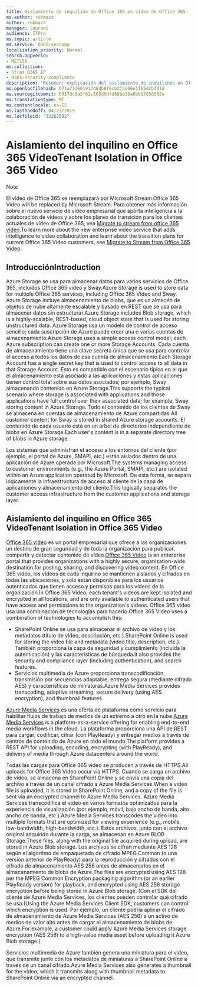 ```yaml
---
title: Aislamiento de inquilino de Office 365 en vídeo de Office 365
ms.author: robmazz
author: robmazz
manager: laurawi
audience: ITPro
ms.topic: article
ms.service: O365-seccomp
localization_priority: Normal
search.appverid:
- MET150
ms.collection:
- Strat_O365_IP
- M365-security-compliance
description: 'Resumen: explicación del aislamiento de inquilinos en Office 365 video.'
ms.openlocfilehash: 071a71266191748db8f6cb27ae86e1f65dcb4d1d
ms.sourcegitcommit: 0017dc6a5f81c165d9dfd88be39a6bb17856582e
ms.translationtype: MT
ms.contentlocale: es-ES
ms.lasthandoff: 04/23/2019
ms.locfileid: "32262592"
---
```

# <a name="tenant-isolation-in-office-365-video"></a><span data-ttu-id="80a11-103">Aislamiento del inquilino en Office 365 Video</span><span class="sxs-lookup"><span data-stu-id="80a11-103">Tenant Isolation in Office 365 Video</span></span>

> [!NOTE]
> <span data-ttu-id="80a11-104">El vídeo de Office 365 se reemplazará por Microsoft Stream.</span><span class="sxs-lookup"><span data-stu-id="80a11-104">Office 365 Video will be replaced by Microsoft Stream.</span></span> <span data-ttu-id="80a11-105">Para obtener más información sobre el nuevo servicio de vídeo empresarial que aporta inteligencia a la colaboración de vídeos y sobre los planes de transición para los clientes actuales de vídeo de Office 365, vea [Migrate to stream from office 365 video](https://docs.microsoft.com/stream/).</span><span class="sxs-lookup"><span data-stu-id="80a11-105">To learn more about the new enterprise video service that adds intelligence to video collaboration and learn about the transition plans for current Office 365 Video customers, see [Migrate to Stream from Office 365 Video](https://docs.microsoft.com/stream/).</span></span>

## <a name="introduction"></a><span data-ttu-id="80a11-106">Introducción</span><span class="sxs-lookup"><span data-stu-id="80a11-106">Introduction</span></span>
<span data-ttu-id="80a11-107">Azure Storage se usa para almacenar datos para varios servicios de Office 365, incluidos Office 365 video y Sway.</span><span class="sxs-lookup"><span data-stu-id="80a11-107">Azure Storage is used to store data for multiple Office 365 services, including Office 365 Video and Sway.</span></span> <span data-ttu-id="80a11-108">Azure Storage incluye almacenamiento de blobs, que es un almacén de objetos de nube altamente escalable y basado en REST que se usa para almacenar datos sin estructurar.</span><span class="sxs-lookup"><span data-stu-id="80a11-108">Azure Storage includes Blob storage, which is a highly-scalable, REST-based, cloud object store that is used for storing unstructured data.</span></span> <span data-ttu-id="80a11-109">Azure Storage usa un modelo de control de acceso sencillo; cada suscripción de Azure puede crear una o varias cuentas de almacenamiento.</span><span class="sxs-lookup"><span data-stu-id="80a11-109">Azure Storage uses a simple access control model; each Azure subscription can create one or more Storage Accounts.</span></span> <span data-ttu-id="80a11-110">Cada cuenta de almacenamiento tiene una clave secreta única que se usa para controlar el acceso a todos los datos de esa cuenta de almacenamiento.</span><span class="sxs-lookup"><span data-stu-id="80a11-110">Each Storage Account has a single secret key that is used to control access to all data in that Storage Account.</span></span> <span data-ttu-id="80a11-111">Esto es compatible con el escenario típico en el que el almacenamiento está asociado a las aplicaciones y estas aplicaciones tienen control total sobre sus datos asociados; por ejemplo, Sway almacenando contenido en Azure Storage.</span><span class="sxs-lookup"><span data-stu-id="80a11-111">This supports the typical scenario where storage is associated with applications and those applications have full control over their associated data; for example, Sway storing content in Azure Storage.</span></span> <span data-ttu-id="80a11-112">Todo el contenido de los clientes de Sway se almacena en cuentas de almacenamiento de Azure compartidas.</span><span class="sxs-lookup"><span data-stu-id="80a11-112">All customer content for Sway is stored in shared Azure storage accounts.</span></span> <span data-ttu-id="80a11-113">El contenido de cada usuario está en un árbol de directorios independiente de blobs en Azure Storage.</span><span class="sxs-lookup"><span data-stu-id="80a11-113">Each user's content is in a separate directory tree of blobs in Azure storage.</span></span>

<span data-ttu-id="80a11-114">Los sistemas que administran el acceso a los entornos del cliente (por ejemplo, el portal de Azure, SMAPI, etc.) están aislados dentro de una aplicación de Azure operada por Microsoft.</span><span class="sxs-lookup"><span data-stu-id="80a11-114">The systems managing access to customer environments (e.g., the Azure Portal, SMAPI, etc.) are isolated within an Azure application operated by Microsoft.</span></span> <span data-ttu-id="80a11-115">De esta forma, se separa lógicamente la infraestructura de acceso al cliente de la capa de aplicaciones y almacenamiento del cliente.</span><span class="sxs-lookup"><span data-stu-id="80a11-115">This logically separates the customer access infrastructure from the customer applications and storage layer.</span></span>

## <a name="tenant-isolation-in-office-365-video"></a><span data-ttu-id="80a11-116">Aislamiento del inquilino en Office 365 Video</span><span class="sxs-lookup"><span data-stu-id="80a11-116">Tenant Isolation in Office 365 Video</span></span>
<span data-ttu-id="80a11-117">[Office 365 video](https://support.office.com/article/Meet-Office-365-Video-ca1cc1a9-a615-46e1-b6a3-40dbd99939a6) es un portal empresarial que ofrece a las organizaciones un destino de gran seguridad y de toda la organización para publicar, compartir y detectar contenido de vídeo.</span><span class="sxs-lookup"><span data-stu-id="80a11-117">[Office 365 Video](https://support.office.com/article/Meet-Office-365-Video-ca1cc1a9-a615-46e1-b6a3-40dbd99939a6) is an enterprise portal that provides organizations with a highly secure, organization-wide destination for posting, sharing, and discovering video content.</span></span> <span data-ttu-id="80a11-118">En Office 365 vídeo, los vídeos de cada inquilino se mantienen aislados y cifrados en todas las ubicaciones, y solo están disponibles para los usuarios autenticados que tienen acceso y permisos para los vídeos de la organización.</span><span class="sxs-lookup"><span data-stu-id="80a11-118">In Office 365 Video, each tenant's videos are kept isolated and encrypted in all locations, and are only available to authenticated users that have access and permissions to the organization's videos.</span></span> <span data-ttu-id="80a11-119">Office 365 video usa una combinación de tecnologías para hacerlo:</span><span class="sxs-lookup"><span data-stu-id="80a11-119">Office 365 Video uses a combination of technologies to accomplish this:</span></span>
- <span data-ttu-id="80a11-120">SharePoint Online se usa para almacenar el archivo de vídeo y los metadatos (título de vídeo, descripción, etc.).</span><span class="sxs-lookup"><span data-stu-id="80a11-120">SharePoint Online is used for storing the video file and metadata (video title, description, etc.).</span></span> <span data-ttu-id="80a11-121">También proporciona la capa de seguridad y cumplimiento (incluida la autenticación) y las características de búsqueda.</span><span class="sxs-lookup"><span data-stu-id="80a11-121">It also provides the security and compliance layer (including authentication), and search features.</span></span>
- <span data-ttu-id="80a11-122">Servicios multimedia de Azure proporciona transcodificación, transmisión por secuencias adaptable, entrega segura (mediante cifrado AES) y características de miniaturas.</span><span class="sxs-lookup"><span data-stu-id="80a11-122">Azure Media Services provides transcoding, adaptive streaming, secure delivery (using AES encryption), and thumbnail features.</span></span>

<span data-ttu-id="80a11-123">[Azure Media Services](https://azure.microsoft.com/services/media-services/) es una oferta de plataforma como servicio para habilitar flujos de trabajo de medios de un extremo a otro en la nube.</span><span class="sxs-lookup"><span data-stu-id="80a11-123">[Azure Media Services](https://azure.microsoft.com/services/media-services/) is a platform-as-a-service offering for enabling end-to-end media workflows in the cloud.</span></span> <span data-ttu-id="80a11-124">La plataforma proporciona una API de REST para cargar, codificar, cifrar (con PlayReady) y entregar medios a través de centros de contenido de Azure en todo el mundo.</span><span class="sxs-lookup"><span data-stu-id="80a11-124">The platform provides a REST API for uploading, encoding, encrypting (with PlayReady), and delivery of media through Azure datacenters around the world.</span></span>

<span data-ttu-id="80a11-125">Todas las cargas para Office 365 video se producen a través de HTTPS.</span><span class="sxs-lookup"><span data-stu-id="80a11-125">All uploads for Office 365 Video occur via HTTPS.</span></span> <span data-ttu-id="80a11-126">Cuando se carga un archivo de vídeo, se almacena en SharePoint Online y se envía una copia del archivo a través de un canal cifrado a Azure Media Services.</span><span class="sxs-lookup"><span data-stu-id="80a11-126">When a video file is uploaded, it is stored in SharePoint Online, and a copy of the file is sent via an encrypted channel to Azure Media Services.</span></span> <span data-ttu-id="80a11-127">Azure Media Services transcodifica el vídeo en varios formatos optimizados para la experiencia de visualización (por ejemplo, móvil, bajo ancho de banda, alto ancho de banda, etc.).</span><span class="sxs-lookup"><span data-stu-id="80a11-127">Azure Media Services transcodes the video into multiple formats that are optimized for viewing experience (e.g., mobile, low-bandwidth, high-bandwidth, etc.).</span></span> <span data-ttu-id="80a11-128">Estos archivos, junto con el archivo original adquirido durante la carga, se almacenan en Azure BLOB Storage.</span><span class="sxs-lookup"><span data-stu-id="80a11-128">These files, along with the original file acquired during upload, are stored in Azure Blob storage.</span></span> <span data-ttu-id="80a11-129">Los archivos se cifran mediante AES 128 según el algoritmo de empaquetado de cifrado MPEG Common (o una versión anterior de PlayReady) para la reproducción y cifrados con el cifrado de almacenamiento AES 256 antes de almacenarlos en el almacenamiento de blobs de Azure.</span><span class="sxs-lookup"><span data-stu-id="80a11-129">The files are encrypted using AES 128 per the MPEG Common Encryption packaging algorithm (or an earlier PlayReady version) for playback, and encrypted using AES 256 storage encryption before being stored in Azure Blob storage.</span></span> <span data-ttu-id="80a11-130">(Con el SDK del cliente de Azure Media Services, los clientes pueden controlar qué cifrado se usa.</span><span class="sxs-lookup"><span data-stu-id="80a11-130">(Using the Azure Media Services Client SDK, customers can control which encryption is used.</span></span> <span data-ttu-id="80a11-131">Por ejemplo, un cliente podría aplicar el cifrado de almacenamiento de Azure Media Services (AES 256) a un activo de medios de valor alto antes de cargar el almacenamiento de blobs de Azure.</span><span class="sxs-lookup"><span data-stu-id="80a11-131">For example, a customer could apply Azure Media Services storage encryption (AES 256) to a high-value media asset before uploading it Azure Blob storage.)</span></span>

<span data-ttu-id="80a11-132">Servicios multimedia de Azure también genera una miniatura para el vídeo, que transmite junto con los metadatos de miniaturas a SharePoint Online a través de un canal cifrado.</span><span class="sxs-lookup"><span data-stu-id="80a11-132">Azure Media Services also generates a thumbnail for the video, which it transmits along with thumbnail metadata to SharePoint Online via an encrypted channel.</span></span>
